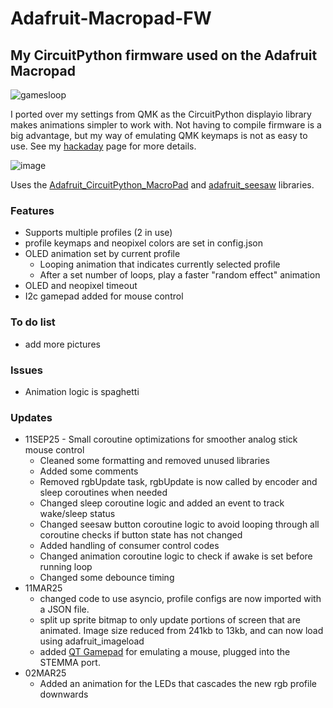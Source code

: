 # Adafruit-Macropad-FW
## My CircuitPython firmware used on the Adafruit Macropad
![gamesloop](https://github.com/user-attachments/assets/197278c6-db11-4f7f-87a4-4d8d55d6752c)

I ported over my settings from QMK as the CircuitPython displayio library makes animations simpler to work with.
Not having to compile firmware is a big advantage, but my way of emulating QMK keymaps is not as easy to use.
See my [hackaday](https://hackaday.io/project/202556-adafruit-macropad-modding) page for more details.

![image](https://github.com/user-attachments/assets/059e5eff-10fc-4808-ab1d-5e2780d0a23f)

Uses the [Adafruit_CircuitPython_MacroPad](https://github.com/adafruit/Adafruit_CircuitPython_MacroPad) and [adafruit_seesaw](https://github.com/adafruit/Adafruit_Seesaw) libraries.
### Features
- Supports multiple profiles (2 in use)
- profile keymaps and neopixel colors are set in config.json
- OLED animation set by current profile
  - Looping animation that indicates currently selected profile
  - After a set number of loops, play a faster "random effect" animation
- OLED and neopixel timeout
- I2c gamepad added for mouse control

### To do list
- add more pictures

### Issues
- Animation logic is spaghetti
  
### Updates
- 11SEP25 - Small coroutine optimizations for smoother analog stick mouse control
  - Cleaned some formatting and removed unused libraries
  - Added some comments
  - Removed rgbUpdate task, rgbUpdate is now called by encoder and sleep coroutines when needed
  - Changed sleep coroutine logic and added an event to track wake/sleep status
  - Changed seesaw button coroutine logic to avoid looping through all coroutine checks if button state has not changed
  - Added handling of consumer control codes 
  - Changed animation coroutine logic to check if awake is set before running loop
  - Changed some debounce timing
- 11MAR25
  - changed code to use asyncio, profile configs are now imported with a JSON file.
  - split up sprite bitmap to only update portions of screen that are animated. Image size reduced from 241kb to 13kb, and can now load using adafruit_imageload
  - added [QT Gamepad](https://learn.adafruit.com/gamepad-qt/overview) for emulating a mouse, plugged into the STEMMA port.
- 02MAR25
  - Added an animation for the LEDs that cascades the new rgb profile downwards
